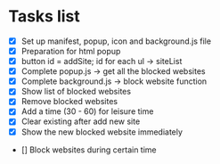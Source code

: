 # Tasks list
- [x] Set up manifest, popup, icon and background.js file 
- [x] Preparation for html popup
- [x] button id = addSite; id for each ul -> siteList 
- [x] Complete popup.js -> get all the blocked websites 
- [x] Complete background.js -> block website function 
- [x] Show list of blocked websites 
- [x] Remove blocked websites 
- [x] Add a time (30 - 60) for leisure time 
- [x] Clear existing after add new site 
- [x] Show the new blocked website immediately 
- [] Block websites during certain time 


